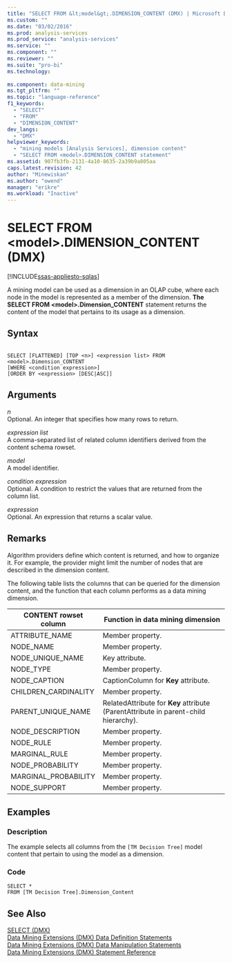 ```yaml
---
title: "SELECT FROM &lt;model&gt;.DIMENSION_CONTENT (DMX) | Microsoft Docs"
ms.custom: ""
ms.date: "03/02/2016"
ms.prod: analysis-services
ms.prod_service: "analysis-services"
ms.service: ""
ms.component: ""
ms.reviewer: ""
ms.suite: "pro-bi"
ms.technology: 
  
ms.component: data-mining
ms.tgt_pltfrm: ""
ms.topic: "language-reference"
f1_keywords: 
  - "SELECT"
  - "FROM"
  - "DIMENSION_CONTENT"
dev_langs: 
  - "DMX"
helpviewer_keywords: 
  - "mining models [Analysis Services], dimension content"
  - "SELECT FROM <model>.DIMENSION_CONTENT statement"
ms.assetid: 907fb3fb-2131-4a10-8635-2a39b9a805aa
caps.latest.revision: 42
author: "Minewiskan"
ms.author: "owend"
manager: "erikre"
ms.workload: "Inactive"
---
```

# SELECT FROM &lt;model&gt;.DIMENSION_CONTENT (DMX)
[!INCLUDE[ssas-appliesto-sqlas](../includes/ssas-appliesto-sqlas.md)]

  A mining model can be used as a dimension in an OLAP cube, where each node in the model is represented as a member of the dimension. **The SELECT FROM \<model>.Dimension_CONTENT** statement returns the content of the model that pertains to its usage as a dimension.  
  
## Syntax  
  
```  
  
SELECT [FLATTENED] [TOP <n>] <expression list> FROM <model>.Dimension_CONTENT   
[WHERE <condition expression>]  
[ORDER BY <expression> [DESC|ASC]]  
```  
  
## Arguments  
 *n*  
 Optional. An integer that specifies how many rows to return.  
  
 *expression list*  
 A comma-separated list of related column identifiers derived from the content schema rowset.  
  
 *model*  
 A model identifier.  
  
 *condition expression*  
 Optional. A condition to restrict the values that are returned from the column list.  
  
 *expression*  
 Optional. An expression that returns a scalar value.  
  
## Remarks  
 Algorithm providers define which content is returned, and how to organize it. For example, the provider might limit the number of nodes that are described in the dimension content.  
  
 The following table lists the columns that can be queried for the dimension content, and the function that each column performs as a data mining dimension.  
  
|CONTENT rowset column|Function in data mining dimension|  
|---------------------------|---------------------------------------|  
|ATTRIBUTE_NAME|Member property.|  
|NODE_NAME|Member property.|  
|NODE_UNIQUE_NAME|Key attribute.|  
|NODE_TYPE|Member property.|  
|NODE_CAPTION|CaptionColumn for **Key** attribute.|  
|CHILDREN_CARDINALITY|Member property.|  
|PARENT_UNIQUE_NAME|RelatedAttribute for **Key** attribute (ParentAttribute in parent-child hierarchy).|  
|NODE_DESCRIPTION|Member property.|  
|NODE_RULE|Member property.|  
|MARGINAL_RULE|Member property.|  
|NODE_PROBABILITY|Member property.|  
|MARGINAL_PROBABILITY|Member property.|  
|NODE_SUPPORT|Member property.|  
  
## Examples  
  
### Description  
 The example selects all columns from the `[TM Decision Tree]` model content that pertain to using the model as a dimension.  
  
### Code  
  
```  
SELECT *   
FROM [TM Decision Tree].Dimension_Content  
```  
  
## See Also  
 [SELECT &#40;DMX&#41;](../dmx/select-dmx.md)   
 [Data Mining Extensions &#40;DMX&#41; Data Definition Statements](../dmx/dmx-statements-data-definition.md)   
 [Data Mining Extensions &#40;DMX&#41; Data Manipulation Statements](../dmx/dmx-statements-data-manipulation.md)   
 [Data Mining Extensions &#40;DMX&#41; Statement Reference](../dmx/data-mining-extensions-dmx-statements.md)  
  
  
